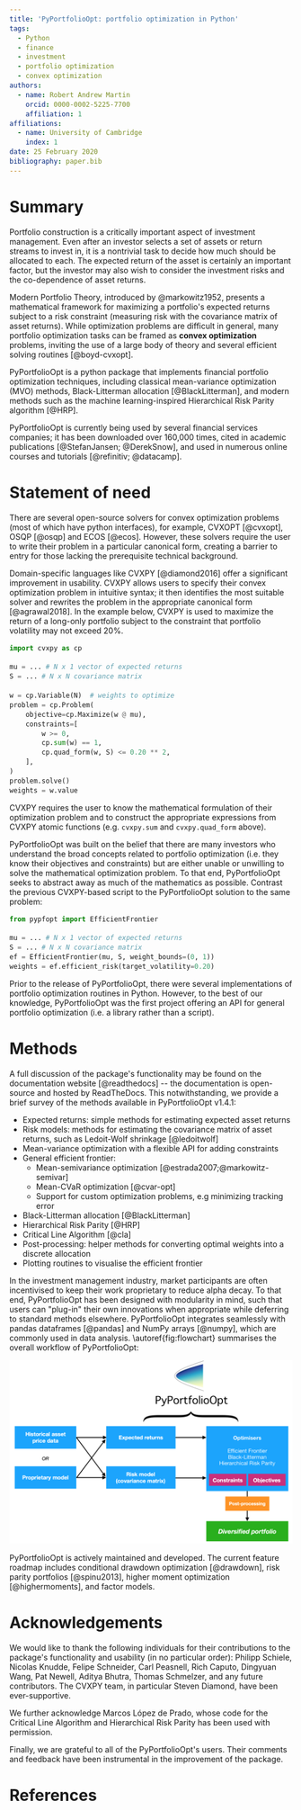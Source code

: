 ```yaml
---
title: 'PyPortfolioOpt: portfolio optimization in Python'
tags:
  - Python
  - finance
  - investment
  - portfolio optimization
  - convex optimization
authors:
  - name: Robert Andrew Martin
    orcid: 0000-0002-5225-7700
    affiliation: 1
affiliations:
  - name: University of Cambridge
    index: 1
date: 25 February 2020
bibliography: paper.bib
---
```


# Summary

Portfolio construction is a critically important aspect of investment management. Even after an investor selects a set of assets or return streams to invest in, it is a nontrivial task to decide how much should be allocated to each. The expected return of the asset is certainly an important factor, but the investor may also wish to consider the investment risks and the co-dependence of asset returns.

Modern Portfolio Theory, introduced by @markowitz1952, presents a mathematical framework for maximizing a portfolio's expected returns subject to a risk constraint (measuring risk with the covariance matrix of asset returns). While optimization problems are difficult in general, many portfolio optimization tasks can be framed as **convex optimization** problems, inviting the use of a large body of theory and several efficient solving routines [@boyd-cvxopt].

PyPortfolioOpt is a python package that implements financial portfolio optimization techniques, including classical mean-variance optimization (MVO) methods, Black-Litterman allocation [@BlackLitterman], and modern methods such as the machine learning-inspired Hierarchical Risk Parity algorithm [@HRP].

PyPortfolioOpt is currently being used by several financial services companies; it has been downloaded over 160,000 times, cited in academic publications [@StefanJansen; @DerekSnow], and used in numerous online courses and tutorials [@refinitiv; @datacamp].

# Statement of need

There are several open-source solvers for convex optimization problems (most of which have python interfaces), for example, CVXOPT [@cvxopt], OSQP [@osqp] and ECOS [@ecos]. However, these solvers require the user to write their problem in a particular canonical form, creating a barrier to entry for those lacking the prerequisite technical background.

Domain-specific languages like CVXPY [@diamond2016] offer a significant improvement in usability. CVXPY allows users to specify their convex optimization problem in intuitive syntax; it then identifies the most suitable solver and rewrites the problem in the appropriate canonical form [@agrawal2018]. In the example below, CVXPY is used to maximize the return of a long-only portfolio subject to the constraint that portfolio volatility may not exceed 20%.

```python
import cvxpy as cp

mu = ... # N x 1 vector of expected returns
S = ... # N x N covariance matrix

w = cp.Variable(N)  # weights to optimize
problem = cp.Problem(
    objective=cp.Maximize(w @ mu),
    constraints=[
        w >= 0,
        cp.sum(w) == 1,
        cp.quad_form(w, S) <= 0.20 ** 2,
    ],
)
problem.solve()
weights = w.value
```

CVXPY requires the user to know the mathematical formulation of their optimization problem and to construct the appropriate expressions from CVXPY atomic functions (e.g. `cvxpy.sum` and `cvxpy.quad_form` above).

PyPortfolioOpt was built on the belief that there are many investors who understand the broad concepts related to portfolio optimization (i.e. they know their objectives and constraints) but are either unable or unwilling to solve the mathematical optimization problem. To that end, PyPortfolioOpt seeks to abstract away as much of the mathematics as possible. Contrast the previous CVXPY-based script to the PyPortfolioOpt solution to the same problem:

```python
from pypfopt import EfficientFrontier

mu = ... # N x 1 vector of expected returns
S = ... # N x N covariance matrix
ef = EfficientFrontier(mu, S, weight_bounds=(0, 1))
weights = ef.efficient_risk(target_volatility=0.20)
```

Prior to the release of PyPortfolioOpt, there were several implementations of portfolio optimization routines in Python. However, to the best of our knowledge, PyPortfolioOpt was the first project offering an API for general portfolio optimization (i.e. a library rather than a script).

# Methods

A full discussion of the package's functionality may be found on the documentation website [@readthedocs] -- the documentation is open-source and hosted by ReadTheDocs. This notwithstanding, we provide a brief survey of the methods available in PyPortfolioOpt v1.4.1:

- Expected returns: simple methods for estimating expected asset returns
- Risk models: methods for estimating the covariance matrix of asset returns, such as Ledoit-Wolf shrinkage [@ledoitwolf]
- Mean-variance optimization with a flexible API for adding constraints
- General efficient frontier:
  - Mean-semivariance optimization [@estrada2007;@markowitz-semivar]
  - Mean-CVaR optimization [@cvar-opt]
  - Support for custom optimization problems, e.g minimizing tracking error
- Black-Litterman allocation [@BlackLitterman]
- Hierarchical Risk Parity [@HRP]
- Critical Line Algorithm [@cla]
- Post-processing: helper methods for converting optimal weights into a discrete allocation
- Plotting routines to visualise the efficient frontier

In the investment management industry, market participants are often incentivised to keep their work proprietary to reduce alpha decay. To that end, PyPortfolioOpt has been designed with modularity in mind, such that users can "plug-in" their own innovations when appropriate while deferring to standard methods elsewhere. PyPortfolioOpt integrates seamlessly with pandas dataframes [@pandas] and NumPy arrays [@numpy], which are commonly used in data analysis. \autoref{fig:flowchart} summarises the overall workflow of PyPortfolioOpt:

![PyPortfolioOpt's modular design allows the package to be integrated with proprietary risk models, return estimates, and constraints. \label{fig:flowchart}](conceptual_flowchart.png)

PyPortfolioOpt is actively maintained and developed. The current feature roadmap includes conditional drawdown optimization [@drawdown], risk parity portfolios [@spinu2013], higher moment optimization [@highermoments], and factor models.

# Acknowledgements

We would like to thank the following individuals for their contributions to the package's functionality and usability (in no particular order): Philipp Schiele, Nicolas Knudde, Felipe Schneider, Carl Peasnell, Rich Caputo, Dingyuan Wang, Pat Newell, Aditya Bhutra, Thomas Schmelzer, and any future contributors. The CVXPY team, in particular Steven Diamond, have been ever-supportive.

We further acknowledge Marcos López de Prado, whose code for the Critical Line Algorithm and Hierarchical Risk Parity has been used with permission.

Finally, we are grateful to all of the PyPortfolioOpt's users. Their comments and feedback have been instrumental in the improvement of the package.

# References
